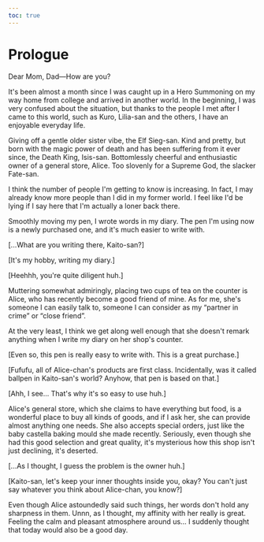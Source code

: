 ```yaml
---
toc: true
---
```


# Prologue

Dear Mom, Dad—How are you?

It's been almost a month since I was caught up in a Hero Summoning on my way
home from college and arrived in another world. In the beginning, I was very
confused about the situation, but thanks to the people I met after I came to
this world, such as Kuro, Lilia-san and the others, I have an enjoyable everyday
life.

Giving off a gentle older sister vibe, the Elf Sieg-san. Kind and pretty, but
born with the magic power of death and has been suffering from it ever since,
the Death King, Isis-san. Bottomlessly cheerful and enthusiastic owner of a
general store, Alice. Too slovenly for a Supreme God, the slacker Fate-san.

I think the number of people I'm getting to know is increasing. In fact, I may
already know more people than I did in my former world. I feel like I'd be lying
if I say here that I'm actually a loner back there.

Smoothly moving my pen, I wrote words in my diary. The pen I'm using now is a
newly purchased one, and it's much easier to write with.

[...What are you writing there, Kaito-san?]

[It's my hobby, writing my diary.]

[Heehhh, you're quite diligent huh.]

Muttering somewhat admiringly, placing two cups of tea on the counter is Alice,
who has recently become a good friend of mine. As for me, she's someone I can
easily talk to, someone I can consider as my “partner in crime” or “close
friend”.

At the very least, I think we get along well enough that she doesn't remark
anything when I write my diary on her shop's counter.

[Even so, this pen is really easy to write with. This is a great purchase.]

[Fufufu, all of Alice-chan's products are first class. Incidentally, was it
called ballpen in Kaito-san's world? Anyhow, that pen is based on that.]

[Ahh, I see... That's why it's so easy to use huh.]

Alice's general store, which she claims to have everything but food, is a
wonderful place to buy all kinds of goods, and if I ask her, she can provide
almost anything one needs. She also accepts special orders, just like the baby
castella baking mould she made recently. Seriously, even though she had this
good selection and great quality, it's mysterious how this shop isn't just
declining, it's deserted.

[...As I thought, I guess the problem is the owner huh.]

[Kaito-san, let's keep your inner thoughts inside you, okay? You can't just say
whatever you think about Alice-chan, you know?]

Even though Alice astoundedly said such things, her words don't hold any
sharpness in them. Unnn, as I thought, my affinity with her really is great.
Feeling the calm and pleasant atmosphere around us... I suddenly thought that
today would also be a good day.
